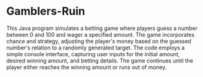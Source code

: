 # Gamblers-Ruin
This Java program simulates a betting game where players guess a number between 0 and 100 and wager a specified amount. The game incorporates chance and strategy, adjusting the player's money based on the guessed number's relation to a randomly generated target. The code employs a simple console interface, capturing user inputs for the initial amount, desired winning amount, and betting details. The game continues until the player either reaches the winning amount or runs out of money.

